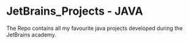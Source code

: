 # JetBrains_Projects - JAVA
The Repo contains all my favourite java projects developed during the JetBrains academy.
